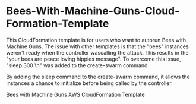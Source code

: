 Bees-With-Machine-Guns-Cloud-Formation-Template
===============================================

This CloudFormation template is for users who want to autorun Bees with Machine Guns.  The issue with other templates is that the "bees" instances weren't ready when the controller wascalling the attack.  This results in the "your bees are peace loving hippies message".  To overcome this issue, "sleep 300 \n" was added to the create-swarm command.  

By adding the sleep command to the create-swarm command, it allows the instances a chance to initialize before being called by the controller.

Bees with Machine Guns AWS CloudFormation Template 
